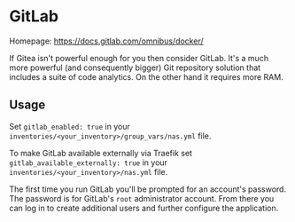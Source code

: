 # GitLab

Homepage: <https://docs.gitlab.com/omnibus/docker/>

If Gitea isn't powerful enough for you then consider GitLab. It's a much more powerful (and consequently bigger) Git repository solution that includes a suite of code analytics. On the other hand it requires more RAM.

## Usage

Set `gitlab_enabled: true` in your `inventories/<your_inventory>/group_vars/nas.yml` file.

To make GitLab available externally via Traefik set `gitlab_available_externally: true` in your `inventories/<your_inventory>/nas.yml` file.

The first time you run GitLab you'll be prompted for an account's password. The password is for GitLab's `root` administrator account. From there you can log in to create additional users and further configure the application.
